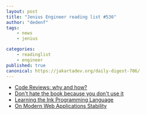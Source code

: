 ```yaml
---
layout: post
title: "Jenius Engineer reading list #536"
author: "dedenf"
tags:
    - news
    - jenius

categories:
    - readinglist
    - engineer
published: true
canonical: https://jakartadev.org/daily-digest-706/
---
```


- [Code Reviews: why and how?](https://www.kenneth-truyers.net/2016/04/08/code-reviews-why-and-how/)
- [Don't hate the book because you don't use it](https://aseure.fr/articles/2020-09-18-dont-hate-the-book-because-you-dont-use-it/)
- [Learning the Ink Programming Language](https://healeycodes.com/learning-the-ink-programming-language/)
- [On Modern Web Applications Stability](https://www.emadelsaid.com/on-modern-web-applications-stability/)
